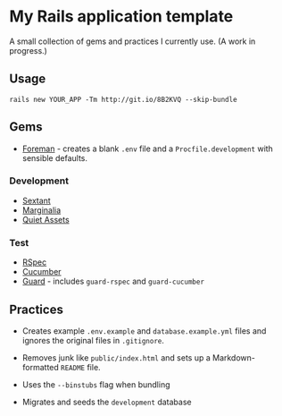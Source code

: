 # My Rails application template

A small collection of gems and practices I currently use. (A work in progress.)

## Usage

```
rails new YOUR_APP -Tm http://git.io/8B2KVQ --skip-bundle
```

## Gems

  * [Foreman](https://github.com/ddollar/foreman/) - creates a blank `.env`
  file and a `Procfile.development` with sensible defaults.

### Development

  * [Sextant](https://github.com/schneems/sextant/)
  * [Marginalia](https://github.com/37signals/marginalia/)
  * [Quiet Assets](https://github.com/evrone/quiet_assets/)

### Test

  * [RSpec](https://github.com/rspec/rspec-rails/)
  * [Cucumber](https://github.com/cucumber/cucumber-rails/)
  * [Guard](https://github.com/guard/guard/) - includes `guard-rspec` and
  `guard-cucumber`

## Practices

  * Creates example `.env.example` and `database.example.yml` files and ignores
the original files in `.gitignore`.

  * Removes junk like `public/index.html` and sets up a Markdown-formatted
`README` file.

  * Uses the `--binstubs` flag when bundling

  * Migrates and seeds the `development` database

